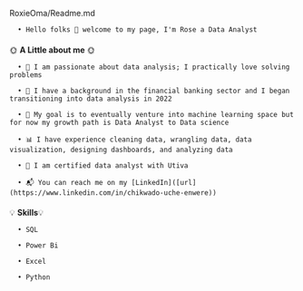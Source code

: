 RoxieOma/Readme.md


      •	Hello folks 👋 welcome to my page, I'm Rose a Data Analyst
 
  ####
🌞  **A Little about me** 🌞

      •	👀 I am passionate about data analysis; I practically love solving problems
    
      •	🏦 I have a background in the financial banking sector and I began transitioning into data analysis in 2022
    
      •	🎯 My goal is to eventually venture into machine learning space but for now my growth path is Data Analyst to Data science
    
      •	📊 I have experience cleaning data, wrangling data, data visualization, designing dashboards, and analyzing data
    
      •	📜 I am certified data analyst with Utiva
    
      •	📬 You can reach me on my [LinkedIn]([url](https://www.linkedin.com/in/chikwado-uche-enwere))


 ####   
💡 **Skills**💡

      •	SQL

      •	Power Bi 

      •	Excel
   
      •	Python

